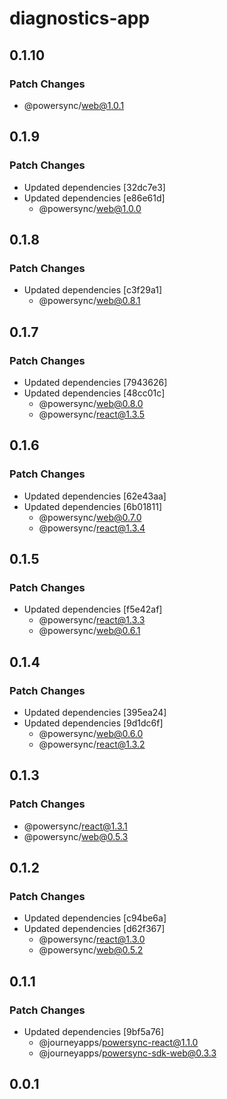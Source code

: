 # diagnostics-app

## 0.1.10

### Patch Changes

- @powersync/web@1.0.1

## 0.1.9

### Patch Changes

- Updated dependencies [32dc7e3]
- Updated dependencies [e86e61d]
  - @powersync/web@1.0.0

## 0.1.8

### Patch Changes

- Updated dependencies [c3f29a1]
  - @powersync/web@0.8.1

## 0.1.7

### Patch Changes

- Updated dependencies [7943626]
- Updated dependencies [48cc01c]
  - @powersync/web@0.8.0
  - @powersync/react@1.3.5

## 0.1.6

### Patch Changes

- Updated dependencies [62e43aa]
- Updated dependencies [6b01811]
  - @powersync/web@0.7.0
  - @powersync/react@1.3.4

## 0.1.5

### Patch Changes

- Updated dependencies [f5e42af]
  - @powersync/react@1.3.3
  - @powersync/web@0.6.1

## 0.1.4

### Patch Changes

- Updated dependencies [395ea24]
- Updated dependencies [9d1dc6f]
  - @powersync/web@0.6.0
  - @powersync/react@1.3.2

## 0.1.3

### Patch Changes

- @powersync/react@1.3.1
- @powersync/web@0.5.3

## 0.1.2

### Patch Changes

- Updated dependencies [c94be6a]
- Updated dependencies [d62f367]
  - @powersync/react@1.3.0
  - @powersync/web@0.5.2

## 0.1.1

### Patch Changes

- Updated dependencies [9bf5a76]
  - @journeyapps/powersync-react@1.1.0
  - @journeyapps/powersync-sdk-web@0.3.3

## 0.0.1
